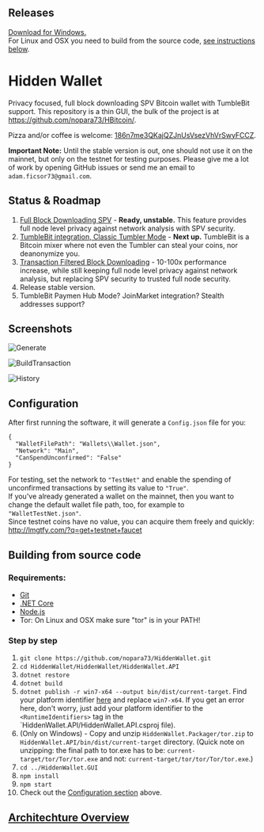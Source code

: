 ## Releases  
[Download for Windows.](https://github.com/nopara73/HiddenWallet/releases)  
For Linux and OSX you need to build from the source code, [see instructions below](https://github.com/nopara73/HiddenWallet#building-from-source-code).

# Hidden Wallet
Privacy focused, full block downloading SPV Bitcoin wallet with TumbleBit support. This repository is a thin GUI, the bulk of the project is at https://github.com/nopara73/HBitcoin/.  
  
Pizza and/or coffee is welcome: [186n7me3QKajQZJnUsVsezVhVrSwyFCCZ](https://www.smartbit.com.au/address/186n7me3QKajQZJnUsVsezVhVrSwyFCCZ).
  
**Important Note:** Until the stable version is out, one should not use it on the mainnet, but only on the testnet for testing purposes. Please give me a lot of work by opening GitHub issues or send me an email to `adam.ficsor73@gmail.com`.
  
## Status & Roadmap
1. [Full Block Downloading SPV](https://medium.com/@nopara73/bitcoin-privacy-landscape-in-2017-zero-to-hero-guidelines-and-research-a10d30f1e034) - **Ready, unstable.**  This feature provides full node level privacy against network analysis with SPV security.  
2. [TumbleBit integration, Classic Tumbler Mode](https://hackernoon.com/understanding-tumblebit-part-1-making-the-case-823d786113f3) - **Next up.** TumbleBit is a Bitcoin mixer where not even the Tumbler can steal your coins, nor deanonymize you.   
3. [Transaction Filtered Block Downloading](https://medium.com/@nopara73/full-node-level-privacy-even-for-mobile-wallets-transaction-filtered-full-block-downloading-wallet-16ef1847c21)  - 10-100x performance increase, while still keeping full node level privacy against network analysis, but replacing SPV security to trusted full node security.  
4. Release stable version.  
5. TumbleBit Paymen Hub Mode? JoinMarket integration? Stealth addresses support?

## Screenshots 

![Generate](https://github.com/nopara73/HiddenWallet/blob/master/HiddenWallet/HiddenWallet.Docs/HwDecryptingScreenshot.png)  

![BuildTransaction](https://github.com/nopara73/HiddenWallet/blob/master/HiddenWallet/HiddenWallet.Docs/HwBuildTransactionScreenshot.png)  

![History](https://github.com/nopara73/HiddenWallet/blob/master/HiddenWallet/HiddenWallet.Docs/HwHistoryScreenshot.png)    

## Configuration

After first running the software, it will generate a `Config.json` file for you:  
```
{
  "WalletFilePath": "Wallets\\Wallet.json",
  "Network": "Main",
  "CanSpendUnconfirmed": "False"
}
```  
For testing, set the network to `"TestNet"` and enable the spending of unconfirmed transactions by setting its value to `"True"`.  
If you've already generated a wallet on the mainnet, then you want to change the default wallet file path, too, for example to `"WalletTestNet.json"`.  
Since testnet coins have no value, you can acquire them freely and quickly: http://lmgtfy.com/?q=get+testnet+faucet

## Building from source code  
  
### Requirements:  
- [Git](https://git-scm.com/downloads)  
- [.NET Core](https://www.microsoft.com/net/core)  
- [Node.js](https://nodejs.org/en/download/)
- Tor: On Linux and OSX make sure "tor" is in your PATH!
  
### Step by step
  
1. `git clone https://github.com/nopara73/HiddenWallet.git`
2. `cd HiddenWallet/HiddenWallet/HiddenWallet.API`  
3. `dotnet restore`  
4. `dotnet build`
5. `dotnet publish -r win7-x64 --output bin/dist/current-target`. Find your platform identifier [here](https://github.com/dotnet/docs/blob/master/docs/core/rid-catalog.md#windows-rids) and replace `win7-x64`.
If you get an error here, don't worry, just add your platform identifier to the `<RuntimeIdentifiers>` tag in the `HiddenWallet.API/HiddenWallet.API.csproj file).  
6. (Only on Windows) - Copy and unzip `HiddenWallet.Packager/tor.zip` to `HiddenWallet.API/bin/dist/current-target` directory. (Quick note on unzipping: the final path to tor.exe has to be: `current-target/tor/Tor/tor.exe` and not: `current-target/tor/tor/Tor/tor.exe`.)
7. `cd ../HiddenWallet.GUI`
8. `npm install`
9. `npm start`
10. Check out the [Configuration section](https://github.com/nopara73/HiddenWallet#configuration) above.

## [Architechture Overview](https://github.com/nopara73/HiddenWallet/blob/master/HiddenWallet/HiddenWallet.Docs/ArchitechtureOverview.md)

